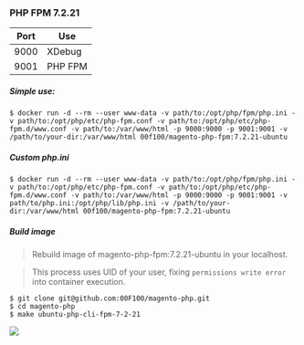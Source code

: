 ### PHP FPM 7.2.21

| Port | Use |
|---|---|
| 9000 | XDebug |
| 9001 | PHP FPM |

##### Simple use:
```
$ docker run -d --rm --user www-data -v path/to:/opt/php/fpm/php.ini -v path/to:/opt/php/etc/php-fpm.conf -v path/to:/opt/php/etc/php-fpm.d/www.conf -v path/to:/var/www/html -p 9000:9000 -p 9001:9001 -v /path/to/your-dir:/var/www/html 00f100/magento-php-fpm:7.2.21-ubuntu
```

##### Custom php.ini
```
$ docker run -d --rm --user www-data -v path/to:/opt/php/fpm/php.ini -v path/to:/opt/php/etc/php-fpm.conf -v path/to:/opt/php/etc/php-fpm.d/www.conf -v path/to:/var/www/html -p 9000:9000 -p 9001:9001 -v path/to/php.ini:/opt/php/lib/php.ini -v /path/to/your-dir:/var/www/html 00f100/magento-php-fpm:7.2.21-ubuntu
```

##### Build image

> Rebuild image of magento-php-fpm:7.2.21-ubuntu in your localhost.

> This process uses UID of your user, fixing `permissions write error` into container execution.

```
$ git clone git@github.com:00F100/magento-php.git
$ cd magento-php
$ make ubuntu-php-cli-fpm-7-2-21
```

![](console.png)